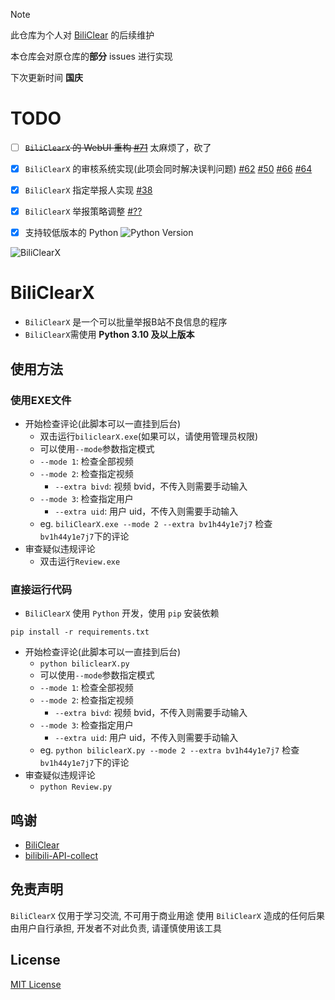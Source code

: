 > [!Note]
> 此仓库为个人对 [BiliClear](https://github.com/qaqFei/BiliClear) 的后续维护
> 
> 本仓库会对原仓库的**部分** issues 进行实现
>
> 下次更新时间 **国庆**


# TODO
- [ ]  ~~`BiliClearX` 的 WebUI 重构 [#71](https://github.com/qaqFei/BiliClear/issues/71)~~ 太麻烦了，砍了
- [x] `BiliClearX` 的审核系统实现(此项会同时解决误判问题) [#62](https://github.com/qaqFei/BiliClear/issues/62) [#50](https://github.com/qaqFei/BiliClear/issues/50) [#66](https://github.com/qaqFei/BiliClear/issues/66) [#64](https://github.com/qaqFei/BiliClear/issues/64)
- [x] `BiliClearX` 指定举报人实现 [#38](https://github.com/qaqFei/BiliClear/issues/38)
- [x] `BiliClearX` 举报策略调整 [#??](#)
- [x] 支持较低版本的 Python ![Python Version](https://img.shields.io/badge/Python%20Version-%3E%3D3.10-blue)


![BiliClearX](https://socialify.git.ci/molanp/BiliClearX/image?description=1&descriptionEditable=Report%20violating%20Bilibili%20users%20in%20batches.&font=Jost&forks=1&issues=1&language=1&name=1&owner=1&pattern=Charlie%20Brown&pulls=1&stargazers=1&theme=Auto)

# BiliClearX

- `BiliClearX` 是一个可以批量举报B站不良信息的程序
- `BiliClearX`需使用 **Python 3.10 及以上版本**

## 使用方法
### 使用EXE文件
- 开始检查评论(此脚本可以一直挂到后台)
    - 双击运行`biliclearX.exe`(如果可以，请使用管理员权限)
    - 可以使用`--mode`参数指定模式
    - `--mode 1`: 检查全部视频
    - `--mode 2`: 检查指定视频
        - `--extra bivd`: 视频 bvid，不传入则需要手动输入
    - `--mode 3`: 检查指定用户
        - `--extra uid`: 用户 uid，不传入则需要手动输入
    - eg. `biliClearX.exe --mode 2 --extra bv1h44y1e7j7` 检查`bv1h44y1e7j7`下的评论
- 审查疑似违规评论
    - 双击运行`Review.exe`
### 直接运行代码
- `BiliClearX` 使用 `Python` 开发，使用 `pip` 安装依赖
```shell
pip install -r requirements.txt
```
- 开始检查评论(此脚本可以一直挂到后台)
    - `python biliclearX.py`
    - 可以使用`--mode`参数指定模式
    - `--mode 1`: 检查全部视频
    - `--mode 2`: 检查指定视频
        - `--extra bivd`: 视频 bvid，不传入则需要手动输入
    - `--mode 3`: 检查指定用户
        - `--extra uid`: 用户 uid，不传入则需要手动输入
    - eg. `python biliclearX.py --mode 2 --extra bv1h44y1e7j7` 检查`bv1h44y1e7j7`下的评论
- 审查疑似违规评论
    - `python Review.py`

## 鸣谢

- [BiliClear](https://github.com/qaqFei/BiliClear)
- [bilibili-API-collect](https://github.com/SocialSisterYi/bilibili-API-collect)

## 免责声明

`BiliClearX` 仅用于学习交流, 不可用于商业用途
使用 `BiliClearX` 造成的任何后果由用户自行承担, 开发者不对此负责, 请谨慎使用该工具


## License

[MIT License](LICENSE)
